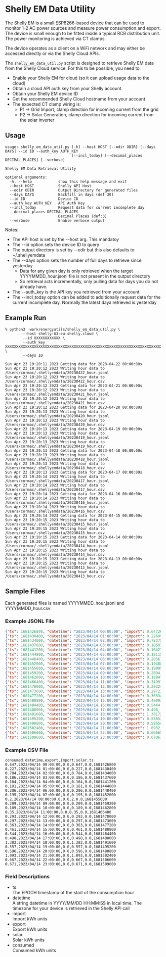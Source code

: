 # Shelly EM Data Utility

The Shelly EM is a small ESP8266-based device that can be used to monitor 1-2 AC power sources and measure power consumption and export. The device is small enough to be fitted inside a typical RCB distribution unit. The power monitoring is achieved via CT clamps. 

The device operates as a client on a WiFi network and may either be accessed directly or via the Shelly Cloud APIs. 

The ```shelly_em_data_util.py``` script is designed to retrieve Shelly EM data from the Shelly Cloud service. For this to be possible, you need to:
* Enable your Shelly EM for cloud (so it can upload usage data to the cloud)
* Obtain a cloud API auth key from your Shelly account.
* Obtain your Shelly EM device ID
* Get the recommended Shelly Cloud hostname from your account
* The expected CT clamp wiring is:
   - P1 -> Grid Import, clamp direction for incoming current from the grid
   - P2 -> Solar Generation, clamp direction for incoming current from the solar inverter

## Usage
```
usage: shelly_em_data_util.py [-h] --host HOST [--odir ODIR] [--days DAYS] --id ID --auth_key AUTH_KEY
                              [--incl_today] [--decimal_places DECIMAL_PLACES] [--verbose]

Shelly EM Data Retrieval Utility

optional arguments:
  -h, --help            show this help message and exit
  --host HOST           Shelly API Host
  --odir ODIR           Output Directory for generated files
  --days DAYS           Backfill in days (def 30)
  --id ID               Device ID
  --auth_key AUTH_KEY   API Auth Key
  --incl_today          Request data for current incomplete day
  --decimal_places DECIMAL_PLACES
                        Decimal Places (def:3)
  --verbose             Enable verbose output
```
Notes:
* The API host is set by the --host arg. This mandatoy
* The --id option sets the device ID to query
* The output directory is set by --odir but this also defaults to ~/.shellyemdata
* The --days option sets the number of full days to retrieve since yesterday
   - Data for any given day is only retrieved when the target YYYYMMDD_hour.jsonl file is not present in the output directory
   - So retrieval acts incrementally, only pulling data for days you do not already have. 
* The --auth_key is the API key you retrieved from your account
* The --incl_today option can be added to additionally request data for the current incomplete day. Normally the latest daya retrieved is yesterday

## Example Run
```
% python3  work/energyutils/shelly_em_data_util.py \
        --host shelly-63-eu.shelly.cloud \
        --id XXXXXXXXXXXX \
        --auth_key XXXXXXXXXXXXXXXXXXXXXXXXXXXXXXXXXXXXXXXXXXXXXXXXXXXXXXXXXXXXXXXXXXXXXXXXXXXXXXXXXXXXXXXXXXXX \
        --days 10

Sun Apr 23 19:20:11 2023 Getting data for 2023-04-22 00:00:00s
Sun Apr 23 19:20:12 2023 Writing hour data to /Users/cormac/.shellyemdata/20230422_hour.jsonl
Sun Apr 23 19:20:12 2023 Writing hour data to /Users/cormac/.shellyemdata/20230422_hour.csv
Sun Apr 23 19:20:12 2023 Getting data for 2023-04-21 00:00:00s
Sun Apr 23 19:20:12 2023 Writing hour data to /Users/cormac/.shellyemdata/20230421_hour.jsonl
Sun Apr 23 19:20:12 2023 Writing hour data to /Users/cormac/.shellyemdata/20230421_hour.csv
Sun Apr 23 19:20:12 2023 Getting data for 2023-04-20 00:00:00s
Sun Apr 23 19:20:13 2023 Writing hour data to /Users/cormac/.shellyemdata/20230420_hour.jsonl
Sun Apr 23 19:20:13 2023 Writing hour data to /Users/cormac/.shellyemdata/20230420_hour.csv
Sun Apr 23 19:20:13 2023 Getting data for 2023-04-19 00:00:00s
Sun Apr 23 19:20:13 2023 Writing hour data to /Users/cormac/.shellyemdata/20230419_hour.jsonl
Sun Apr 23 19:20:13 2023 Writing hour data to /Users/cormac/.shellyemdata/20230419_hour.csv
Sun Apr 23 19:20:13 2023 Getting data for 2023-04-18 00:00:00s
Sun Apr 23 19:20:13 2023 Writing hour data to /Users/cormac/.shellyemdata/20230418_hour.jsonl
Sun Apr 23 19:20:13 2023 Writing hour data to /Users/cormac/.shellyemdata/20230418_hour.csv
Sun Apr 23 19:20:13 2023 Getting data for 2023-04-17 00:00:00s
Sun Apr 23 19:20:14 2023 Writing hour data to /Users/cormac/.shellyemdata/20230417_hour.jsonl
Sun Apr 23 19:20:14 2023 Writing hour data to /Users/cormac/.shellyemdata/20230417_hour.csv
Sun Apr 23 19:20:14 2023 Getting data for 2023-04-16 00:00:00s
Sun Apr 23 19:20:14 2023 Writing hour data to /Users/cormac/.shellyemdata/20230416_hour.jsonl
Sun Apr 23 19:20:14 2023 Writing hour data to /Users/cormac/.shellyemdata/20230416_hour.csv
Sun Apr 23 19:20:14 2023 Getting data for 2023-04-15 00:00:00s
Sun Apr 23 19:20:15 2023 Writing hour data to /Users/cormac/.shellyemdata/20230415_hour.jsonl
Sun Apr 23 19:20:15 2023 Writing hour data to /Users/cormac/.shellyemdata/20230415_hour.csv
Sun Apr 23 19:20:15 2023 Getting data for 2023-04-14 00:00:00s
Sun Apr 23 19:20:15 2023 Writing hour data to /Users/cormac/.shellyemdata/20230414_hour.jsonl
Sun Apr 23 19:20:15 2023 Writing hour data to /Users/cormac/.shellyemdata/20230414_hour.csv
Sun Apr 23 19:20:15 2023 Getting data for 2023-04-13 00:00:00s
Sun Apr 23 19:20:15 2023 Writing hour data to /Users/cormac/.shellyemdata/20230413_hour.jsonl
Sun Apr 23 19:20:15 2023 Writing hour data to /Users/cormac/.shellyemdata/20230413_hour.csv
```

## Sample Files
Each generated files is named YYYYMMDD_hour.jsonl and YYYYMMDD_hour.csv

### Example JSONL File
```json
{"ts": 1681426800, "datetime": "2023/04/14 00:00:00", "import": 0.64726, "export": 0.0, "solar": 0.0, "consumed": 0.64726}
{"ts": 1681430400, "datetime": "2023/04/14 01:00:00", "import": 0.22699, "export": 0.0, "solar": 0.0, "consumed": 0.22699}
{"ts": 1681434000, "datetime": "2023/04/14 02:00:00", "import": 0.78375, "export": 0.0, "solar": 0.0, "consumed": 0.78375}
{"ts": 1681437600, "datetime": "2023/04/14 03:00:00", "import": 0.18597999999999998, "export": 0.0, "solar": 0.0, "consumed": 0.18597999999999998}
{"ts": 1681441200, "datetime": "2023/04/14 04:00:00", "import": 0.16427, "export": 0.0, "solar": 0.0, "consumed": 0.16427}
{"ts": 1681444800, "datetime": "2023/04/14 05:00:00", "import": 0.18115, "export": 0.0, "solar": 0.0, "consumed": 0.18115}
{"ts": 1681448400, "datetime": "2023/04/14 06:00:00", "import": 0.20567, "export": 0.0, "solar": 0.0, "consumed": 0.20567}
{"ts": 1681452000, "datetime": "2023/04/14 07:00:00", "import": 0.19488999999999998, "export": 0.0, "solar": 0.0, "consumed": 0.19488999999999998}
{"ts": 1681455600, "datetime": "2023/04/14 08:00:00", "import": 0.19995, "export": 0.0, "solar": 0.0, "consumed": 0.19995}
{"ts": 1681459200, "datetime": "2023/04/14 09:00:00", "import": 0.2094, "export": 0.0, "solar": 0.0, "consumed": 0.2094}
{"ts": 1681462800, "datetime": "2023/04/14 10:00:00", "import": 0.18947999999999998, "export": 0.0, "solar": 0.0, "consumed": 0.18947999999999998}
{"ts": 1681466400, "datetime": "2023/04/14 11:00:00", "import": 0.34991, "export": 0.0, "solar": 0.0, "consumed": 0.34991}
{"ts": 1681470000, "datetime": "2023/04/14 12:00:00", "import": 0.29324, "export": 0.0, "solar": 0.0, "consumed": 0.29324}
{"ts": 1681473600, "datetime": "2023/04/14 13:00:00", "import": 0.29723, "export": 0.0, "solar": 0.0, "consumed": 0.29723}
{"ts": 1681477200, "datetime": "2023/04/14 14:00:00", "import": 0.36334, "export": 0.0, "solar": 0.0, "consumed": 0.36334}
{"ts": 1681480800, "datetime": "2023/04/14 15:00:00", "import": 0.46093, "export": 0.0, "solar": 0.0, "consumed": 0.46093}
{"ts": 1681484400, "datetime": "2023/04/14 16:00:00", "import": 0.5444, "export": 0.0, "solar": 0.0, "consumed": 0.5444}
{"ts": 1681488000, "datetime": "2023/04/14 17:00:00", "import": 0.498, "export": 0.0, "solar": 0.0, "consumed": 0.498}
{"ts": 1681491600, "datetime": "2023/04/14 18:00:00", "import": 1.38172, "export": 0.0, "solar": 0.0, "consumed": 1.38172}
{"ts": 1681495200, "datetime": "2023/04/14 19:00:00", "import": 0.55653, "export": 0.0, "solar": 0.0, "consumed": 0.55653}
{"ts": 1681498800, "datetime": "2023/04/14 20:00:00", "import": 0.59554, "export": 0.0, "solar": 0.0, "consumed": 0.59554}
{"ts": 1681502400, "datetime": "2023/04/14 21:00:00", "import": 1.0932, "export": 0.0, "solar": 0.0, "consumed": 1.0932}
{"ts": 1681506000, "datetime": "2023/04/14 22:00:00", "import": 0.6666599999999999, "export": 0.0, "solar": 0.0, "consumed": 0.6666599999999999}
{"ts": 1681509600, "datetime": "2023/04/14 23:00:00", "import": 0.67061, "export": 0.0, "solar": 0.0, "consumed": 0.67061}
```

### Example CSV File
```csv
consumed,datetime,export,import,solar,ts
0.647,2023/04/14 00:00:00,0.0,0.647,0.0,1681426800
0.227,2023/04/14 01:00:00,0.0,0.227,0.0,1681430400
0.784,2023/04/14 02:00:00,0.0,0.784,0.0,1681434000
0.186,2023/04/14 03:00:00,0.0,0.186,0.0,1681437600
0.164,2023/04/14 04:00:00,0.0,0.164,0.0,1681441200
0.181,2023/04/14 05:00:00,0.0,0.181,0.0,1681444800
0.206,2023/04/14 06:00:00,0.0,0.206,0.0,1681448400
0.195,2023/04/14 07:00:00,0.0,0.195,0.0,1681452000
0.2,2023/04/14 08:00:00,0.0,0.2,0.0,1681455600
0.209,2023/04/14 09:00:00,0.0,0.209,0.0,1681459200
0.189,2023/04/14 10:00:00,0.0,0.189,0.0,1681462800
0.35,2023/04/14 11:00:00,0.0,0.35,0.0,1681466400
0.293,2023/04/14 12:00:00,0.0,0.293,0.0,1681470000
0.297,2023/04/14 13:00:00,0.0,0.297,0.0,1681473600
0.363,2023/04/14 14:00:00,0.0,0.363,0.0,1681477200
0.461,2023/04/14 15:00:00,0.0,0.461,0.0,1681480800
0.544,2023/04/14 16:00:00,0.0,0.544,0.0,1681484400
0.498,2023/04/14 17:00:00,0.0,0.498,0.0,1681488000
1.382,2023/04/14 18:00:00,0.0,1.382,0.0,1681491600
0.557,2023/04/14 19:00:00,0.0,0.557,0.0,1681495200
0.596,2023/04/14 20:00:00,0.0,0.596,0.0,1681498800
1.093,2023/04/14 21:00:00,0.0,1.093,0.0,1681502400
0.667,2023/04/14 22:00:00,0.0,0.667,0.0,1681506000
0.671,2023/04/14 23:00:00,0.0,0.671,0.0,1681509600
```
### Field Descriptions
* ts   
The EPOCH timestamp of the start of the consumption hour
* datetime   
A string datetime in YYYY/MM/DD HH:MM:SS in local time. The timezone for your device is retrieved in the Shelly API call
* import   
Import kWh units
* export   
Export kWh units
* solar   
Solar kWh units
* consumed   
Consumed kWh units
